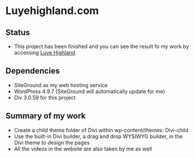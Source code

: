 # Luyehighland.com

## Status
* This project has been finished and you can see the result fo my work by accessing [Luye Highland](https://luyehighland.com)

## Dependencies
* SiteGround as my web hosting service
* WordPress 4.9.7 (SiteGround will automatically update for me)
* Div 3.0.59 for this project

## Summary of my work
* Create a child theme folder of Divi within wp-content/themes: Divi-child
* Use the built-in Divi builder, a drag and drop WYSIWYG builder, in the Divi theme to design the pages
* All the videos in the website are also taken by me as well
